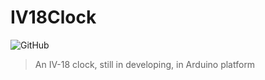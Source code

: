 # IV18Clock
![GitHub](https://img.shields.io/github/license/Worcyka/IV18Clock)
> An IV-18 clock, still in developing, in Arduino platform
